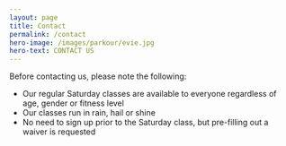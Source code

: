 ```yaml
---
layout: page
title: Contact
permalink: /contact
hero-image: /images/parkour/evie.jpg
hero-text: CONTACT US
---
```


Before contacting us, please note the following:

 - Our regular Saturday classes are available to everyone regardless of age, gender or fitness level
 - Our classes run in rain, hail or shine
 - No need to sign up prior to the Saturday class, but pre-filling out a waiver is requested

